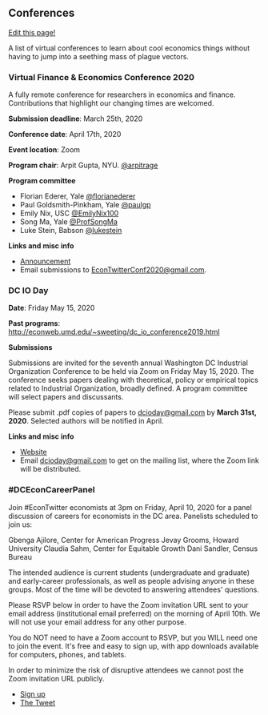 ## Conferences

[Edit this page!](https://github.com/cpfiffer/virtual-econ.info/edit/master/conferences.md)

A list of virtual conferences to learn about cool economics things without having to jump into a seething mass of plague vectors.

### Virtual Finance & Economics Conference 2020

A fully remote conference for researchers in economics and finance. Contributions that highlight our changing times are welcomed. 

**Submission deadline**: March 25th, 2020

**Conference date**: April 17th, 2020

**Event location**: Zoom

**Program chair**: Arpit Gupta, NYU. [@arpitrage](https://twitter.com/arpitrage)

**Program committee**

* Florian Ederer, Yale [@florianederer](https://twitter.com/florianederer)
* Paul Goldsmith-Pinkham, Yale [@paulgp](https://twitter.com/paulgp)
* Emily Nix, USC [@EmilyNix100](https://twitter.com/EmilyNix100)
* Song Ma, Yale [@ProfSongMa](https://twitter.com/ProfSongMa)
* Luke Stein, Babson [@lukestein](https://twitter.com/lukestein)

**Links and misc info**

- [Announcement](https://static1.squarespace.com/static/56086d00e4b0fb7874bc2d42/t/5e753140c2225859fa93ba1e/1584738624656/callforpapers.pdf)
- Email submissions to [EconTwitterConf2020@gmail.com](mailto:EconTwitterConf2020@gmail.com).

### DC IO Day

**Date**: Friday May 15, 2020

**Past programs**: [http://econweb.umd.edu/~sweeting/dc_io_conference2019.html ](http://econweb.umd.edu/~sweeting/dc_io_conference2019.html )

**Submissions**

Submissions are invited for the seventh annual Washington DC Industrial Organization Conference to be held via Zoom on Friday May 15, 2020. The conference seeks papers dealing with theoretical, policy or empirical topics related to Industrial Organization, broadly defined. A program committee will select papers and discussants.

Please submit .pdf copies of papers to [dcioday@gmail.com](mailto:dcioday@gmail.com) by **March 31st, 2020**.  Selected authors will be notified in April.

**Links and misc info**

- [Website](https://sites.google.com/view/dc-io-day)
- Email [dcioday@gmail.com](mailto:dcioday@gmail.com) to get on the mailing list, where the Zoom link will be distributed.

### #DCEconCareerPanel

Join #EconTwitter economists at 3pm on Friday, April 10, 2020 for a panel discussion of careers for economists in the DC area. Panelists scheduled to join us:

Gbenga Ajilore, Center for American Progress
Jevay Grooms, Howard University
Claudia Sahm, Center for Equitable Growth
Dani Sandler, Census Bureau

The intended audience is current students (undergraduate and graduate) and early-career professionals, as well as people advising anyone in these groups. Most of the time will be devoted to answering attendees' questions.

Please RSVP below in order to have the Zoom invitation URL sent to your email address (institutional email preferred) on the morning of April 10th. We will not use your email address for any other purpose.

You do NOT need to have a Zoom account to RSVP, but you WILL need one to join the event. It's free and easy to sign up, with app downloads available for computers, phones, and tablets.

In order to minimize the risk of disruptive attendees we cannot post the Zoom invitation URL publicly.

- [Sign up](https://docs.google.com/forms/d/e/1FAIpQLSey41-N0lrRLQeV4r46KYVysdUJScUbWMQUSJYvVH0_gnuclw/viewform)
- [The Tweet](https://twitter.com/graykimbrough/status/1243613791226605571?s=20)
